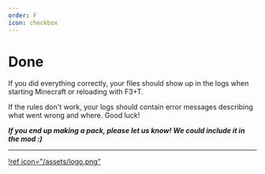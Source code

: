 ```yaml
---
order: F
icon: checkbox
---
```


# Done

If you did everything correctly, your files should show up in the logs when starting Minecraft or reloading with F3+T. 

If the rules don't work, your logs should contain error messages describing what went wrong and where. Good luck!

***If you end up making a pack, please let us know! We could include it in the mod :)***

---

[!ref icon="/assets/logo.png"](/)
